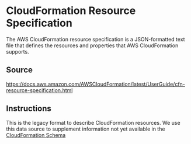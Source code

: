 # CloudFormation Resource Specification

The AWS CloudFormation resource specification is a JSON-formatted text file that defines the resources and properties that AWS CloudFormation supports.

## Source

<https://docs.aws.amazon.com/AWSCloudFormation/latest/UserGuide/cfn-resource-specification.html>

## Instructions

This is the legacy format to describe CloudFormation resources.
We use this data source to supplement information not yet available in the [CloudFormation Schema](../CloudFormationSchema)
